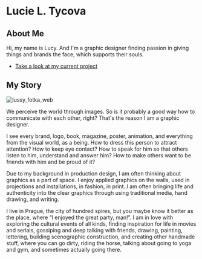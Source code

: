 # Lucie L. Tycova

## About Me

Hi, my name is Lucy. And I'm a graphic designer finding passion in giving things and brands the face, which supports their souls.

- [Take a look at my current project](case-study.md) <!-- A link to your case study -->

## My Story

![lussy_fotka_web](https://user-images.githubusercontent.com/79570985/149385310-b2849eae-1e2b-4506-bff7-56736bceabac.jpg)

We perceive the world through images. So is it probably a good way how to communicate with each other, right? That's the reason I am a graphic designer.

I see every brand, logo, book, magazine, poster, animation, and everything from the visual world, as a being. How to dress this person to attract attention? How to keep eye contact? How to speak for him so that others listen to him, understand and answer him? How to make others want to be friends with him and be proud of it?

Due to my background in production design, I am often thinking about graphics as a part of space. I enjoy applied graphics on the walls, used in projections and installations, in fashion, in print. I am often bringing life and authenticity into the clear graphics through using traditional media, hand drawing, and writing. 

I live in Prague, the city of hundred spires, but you maybe know it better as the place, where “I enjoyed the great party, man!”.  I am in love with exploring the cultural events of all kinds, finding inspiration for life in movies and serials, gossiping and deep talking with friends, drawing, painting, lettering, building scenographic construction, and creating other handmade stuff, where you can go dirty, riding the horse, talking about going to yoga and gym, and sometimes actually going there.



